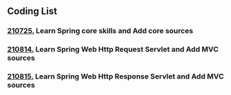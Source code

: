 ## Coding List
### [210725.](https://github.com/yujiah-github/learning-spring-archiving/tree/main/core) Learn Spring core skills and Add core sources
### [210814.](https://github.com/yujiah-github/learning-spring-archiving/tree/main/servlet) Learn Spring Web Http Request Servlet and Add MVC sources
### [210815.](https://github.com/yujiah-github/learning-spring-archiving/tree/main/servlet) Learn Spring Web Http Response Servlet and Add MVC sources
